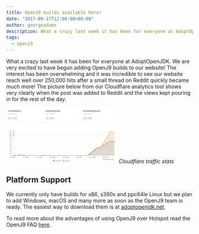 ```yaml
---
title: OpenJ9 builds available here!
date: "2017-09-17T12:00:00+00:00"
author: georgeadams
description: What a crazy last week it has been for everyone at AdoptOpenJDK. We are very excited to have begun adding OpenJ9 builds to our website!
tags:
  - openj9
---
```


What a crazy last week it has been for everyone at AdoptOpenJDK. We are very excited to have begun adding OpenJ9 builds to our website! The interest has been overwhelming and it was incredible to see our website reach well over 250,000 hits after a small thread on Reddit quickly became much more!<!-- excerpt-end --> The picture below from our Cloudflare analytics tool shows very clearly when the post was added to Reddit and the views kept pouring in for the rest of the day.

![Cloudflare traffic stats](./traffic_stats.png)
*Cloudflare traffic stats*

## Platform Support

We currently only have builds for x86, s390x and ppc64le Linux but we plan to add Windows, macOS and many more as soon as the OpenJ9 team is ready. The easiest way to download them is at [adoptopenjdk.net](https://adoptopenjdk.net/releases.html?variant=openjdk9-openj9).

To read more about the advantages of using OpenJ9 over Hotspot read the OpenJ9 FAQ [here](https://www.eclipse.org/openj9/oj9_faq.html).
